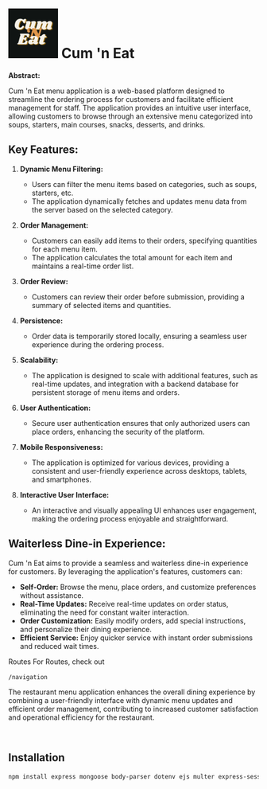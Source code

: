 # [<img src="logo.png" width="100" title="Cum-'n-Eat">](https://lrmq3y-3000.csb.app/) Cum 'n Eat

**Abstract:**

Cum 'n Eat menu application is a web-based platform designed to streamline the ordering process for customers and facilitate efficient management for staff. The application provides an intuitive user interface, allowing customers to browse through an extensive menu categorized into soups, starters, main courses, snacks, desserts, and drinks.

## Key Features:

1. **Dynamic Menu Filtering:**
   - Users can filter the menu items based on categories, such as soups, starters, etc.
   - The application dynamically fetches and updates menu data from the server based on the selected category.

2. **Order Management:**
   - Customers can easily add items to their orders, specifying quantities for each menu item.
   - The application calculates the total amount for each item and maintains a real-time order list.

3. **Order Review:**
   - Customers can review their order before submission, providing a summary of selected items and quantities.

4. **Persistence:**
   - Order data is temporarily stored locally, ensuring a seamless user experience during the ordering process.

5. **Scalability:**
   - The application is designed to scale with additional features, such as real-time updates, and integration with a backend database for persistent storage of menu items and orders.

6. **User Authentication:**
   - Secure user authentication ensures that only authorized users can place orders, enhancing the security of the platform.

7. **Mobile Responsiveness:**
   - The application is optimized for various devices, providing a consistent and user-friendly experience across desktops, tablets, and smartphones.

8. **Interactive User Interface:**
   - An interactive and visually appealing UI enhances user engagement, making the ordering process enjoyable and straightforward.

## Waiterless Dine-in Experience:

Cum 'n Eat aims to provide a seamless and waiterless dine-in experience for customers. By leveraging the application's features, customers can:
   - **Self-Order:** Browse the menu, place orders, and customize preferences without assistance.
   - **Real-Time Updates:** Receive real-time updates on order status, eliminating the need for constant waiter interaction.
   - **Order Customization:** Easily modify orders, add special instructions, and personalize their dining experience.
   - **Efficient Service:** Enjoy quicker service with instant order submissions and reduced wait times.

Routes
For Routes, check out
```
/navigation
```
The restaurant menu application enhances the overall dining experience by combining a user-friendly interface with dynamic menu updates and efficient order management, contributing to increased customer satisfaction and operational efficiency for the restaurant.

<br>

## Installation
```bash
npm install express mongoose body-parser dotenv ejs multer express-session
